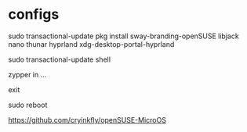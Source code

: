 # configs

sudo transactional-update pkg install sway-branding-openSUSE libjack nano thunar hyprland xdg-desktop-portal-hyprland

sudo transactional-update shell

  zypper in ...

  exit

sudo reboot


https://github.com/cryinkfly/openSUSE-MicroOS
